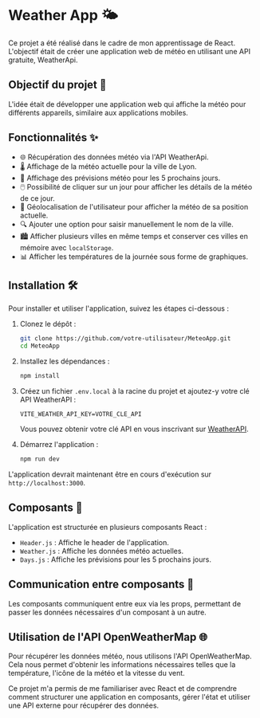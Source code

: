# Weather App 🌤️

Ce projet a été réalisé dans le cadre de mon apprentissage de React. L'objectif était de créer une application web de météo en utilisant une API gratuite, WeatherApi.

## Objectif du projet 🎯

L'idée était de développer une application web qui affiche la météo pour différents appareils, similaire aux applications mobiles.

## Fonctionnalités ✨

- 🌐 Récupération des données météo via l'API WeatherApi.
- 🌡️ Affichage de la météo actuelle pour la ville de Lyon.
- 📅 Affichage des prévisions météo pour les 5 prochains jours.
- 🖱️ Possibilité de cliquer sur un jour pour afficher les détails de la météo de ce jour.
- 📍 Géolocalisation de l'utilisateur pour afficher la météo de sa position actuelle.
- 🔍 Ajouter une option pour saisir manuellement le nom de la ville.
- 🏙️ Afficher plusieurs villes en même temps et conserver ces villes en mémoire avec `localStorage`.
- 📊 Afficher les températures de la journée sous forme de graphiques.

## Installation 🛠️

Pour installer et utiliser l'application, suivez les étapes ci-dessous :

1. Clonez le dépôt :
   ```bash
   git clone https://github.com/votre-utilisateur/MeteoApp.git
   cd MeteoApp
   ```

2. Installez les dépendances :
   ```bash
   npm install
   ```

3. Créez un fichier `.env.local` à la racine du projet et ajoutez-y votre clé API WeatherAPI :
   ```properties
   VITE_WEATHER_API_KEY=VOTRE_CLE_API
   ```

   Vous pouvez obtenir votre clé API en vous inscrivant sur [WeatherAPI](https://www.weatherapi.com/).

4. Démarrez l'application :
   ```bash
   npm run dev
   ```

L'application devrait maintenant être en cours d'exécution sur `http://localhost:3000`.

## Composants 🧩

L'application est structurée en plusieurs composants React :

- `Header.js` : Affiche le header de l'application.
- `Weather.js` : Affiche les données météo actuelles.
- `Days.js` : Affiche les prévisions pour les 5 prochains jours.

## Communication entre composants 🔄

Les composants communiquent entre eux via les props, permettant de passer les données nécessaires d'un composant à un autre.

## Utilisation de l'API OpenWeatherMap 🌐

Pour récupérer les données météo, nous utilisons l'API OpenWeatherMap. Cela nous permet d'obtenir les informations nécessaires telles que la température, l'icône de la météo et la vitesse du vent.


Ce projet m'a permis de me familiariser avec React et de comprendre comment structurer une application en composants, gérer l'état et utiliser une API externe pour récupérer des données.
